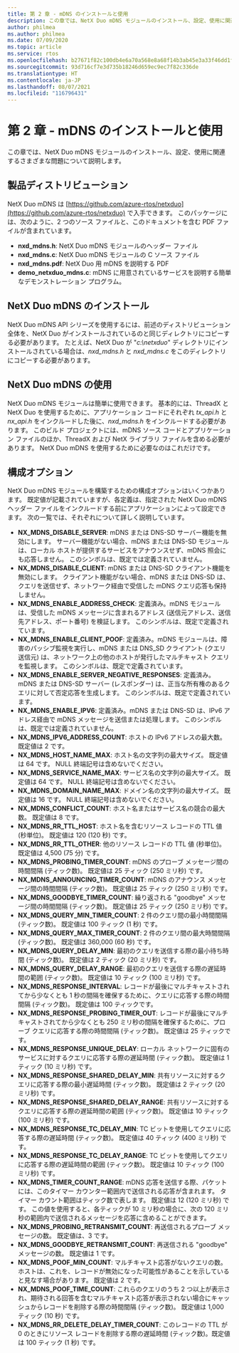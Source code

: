 ```yaml
---
title: 第 2 章 - mDNS のインストールと使用
description: この章では、NetX Duo mDNS モジュールのインストール、設定、使用に関連するさまざまな問題について説明します。
author: philmea
ms.author: philmea
ms.date: 07/09/2020
ms.topic: article
ms.service: rtos
ms.openlocfilehash: b27671f82c100db4e6a70a568e8a68f14b3ab45e3a33f46dd1f2e1852010f500
ms.sourcegitcommit: 93d716cf7e3d735b18246d659ec9ec7f82c336de
ms.translationtype: HT
ms.contentlocale: ja-JP
ms.lasthandoff: 08/07/2021
ms.locfileid: "116796431"
---
```

# <a name="chapter-2---installation-and-use-of-mdns"></a>第 2 章 - mDNS のインストールと使用

この章では、NetX Duo mDNS モジュールのインストール、設定、使用に関連するさまざまな問題について説明します。

## <a name="product-distribution"></a>製品ディストリビューション

NetX Duo mDNS は [https://github.com/azure-rtos/netxduo](https://github.com/azure-rtos/netxduo) で入手できます。 このパッケージには、次のように、2 つのソース ファイルと、このドキュメントを含む PDF ファイルが含まれています。

- **nxd_mdns.h**: NetX Duo mDNS モジュールのヘッダー ファイル
- **nxd_mdns.c**: NetX Duo mDNS モジュールの C ソース ファイル
- **nxd_mdns.pdf**: NetX Duo 用 mDNS を説明する PDF
- **demo_netxduo_mdns.c**: mDNS に用意されているサービスを説明する簡単なデモンストレーション プログラム。

## <a name="netx-duo-mdns-installation"></a>NetX Duo mDNS のインストール

NetX Duo mDNS API シリーズを使用するには、前述のディストリビューション全体を、NetX Duo がインストールされているのと同じディレクトリにコピーする必要があります。 たとえば、NetX Duo が "*c:\netxduo*" ディレクトリにインストールされている場合は、*nxd_mdns.h* と *nxd_mdns.c* をこのディレクトリにコピーする必要があります。

## <a name="using-netx-duo-mdns"></a>NetX Duo mDNS の使用

NetX Duo mDNS モジュールは簡単に使用できます。 基本的には、ThreadX と NetX Duo を使用するために、アプリケーション コードにそれぞれ *tx_api.h* と *nx_api.h* をインクルードした後に、*nxd_mdns.h* をインクルードする必要があります。 このビルド プロジェクトには、mDNS ソース コードとアプリケーション ファイルのほか、ThreadX および NetX ライブラリ ファイルを含める必要があります。 NetX Duo mDNS を使用するために必要なのはこれだけです。

## <a name="configuration-options"></a>構成オプション

NetX Duo mDNS モジュールを構築するための構成オプションはいくつかあります。 既定値が記載されていますが、各定義は、指定された NetX Duo mDNS ヘッダー ファイルをインクルードする前にアプリケーションによって設定できます。 次の一覧では、それぞれについて詳しく説明しています。

- **NX_MDNS_DISABLE_SERVER**: mDNS または DNS-SD サーバー機能を無効にします。 サーバー機能がない場合、mDNS または DNS-SD モジュールは、ローカル ホストが提供するサービスをアナウンスせず、mDNS 照会にも応答しません。 このシンボルは、既定では定義されていません。
- **NX_MDNS_DISABLE_CLIENT**: mDNS または DNS-SD クライアント機能を無効にします。 クライアント機能がない場合、mDNS または DNS-SD は、クエリを送信せず、ネットワーク経由で受信した mDNS クエリ応答も保持しません。
- **NX_MDNS_ENABLE_ADDRESS_CHECK**: 定義済み。mDNS モジュールは、受信した mDNS メッセージに含まれるアドレス (送信元アドレス、送信先アドレス、ポート番号) を検証します。 このシンボルは、既定で定義されています。
- **NX_MDNS_ENABLE_CLIENT_POOF**: 定義済み。mDNS モジュールは、障害のパッシブ監視を実行し、mDNS または DNS_SD クライアント (クエリ送信元) は、ネットワーク上の他のホストが発行したマルチキャスト クエリを監視します。 このシンボルは、既定で定義されています。
- **NX_MDNS_ENABLE_SERVER_NEGATIVE_RESPONSES**: 定義済み。mDNS または DNS-SD サーバー (レスポンダー) は、正当な所有権のあるクエリに対して否定応答を生成します。 このシンボルは、既定で定義されています。
- **NX_MDNS_ENABLE_IPV6**: 定義済み。mDNS または DNS-SD は、IPv6 アドレス経由で mDNS メッセージを送信または処理します。 このシンボルは、既定では定義されていません。
- **NX_MDNS_IPV6_ADDRESS_COUNT**: ホストの IPv6 アドレスの最大数。 既定値は 2 です。
- **NX_MDNS_HOST_NAME_MAX**: ホスト名の文字列の最大サイズ。 既定値は 64 です。 NULL 終端記号は含めないでください。
- **NX_MDNS_SERVICE_NAME_MAX**: サービス名の文字列の最大サイズ。 既定値は 64 です。 NULL 終端記号は含めないでください。
- **NX_MDNS_DOMAIN_NAME_MAX**: ドメイン名の文字列の最大サイズ。 既定値は 16 です。 NULL 終端記号は含めないでください。
- **NX_MDNS_CONFLICT_COUNT**: ホスト名またはサービス名の競合の最大数。 既定値は 8 です。
- **NX_MDNS_RR_TTL_HOST**: ホスト名を含むリソース レコードの TTL 値 (秒単位)。 既定値は 120 (120 秒) です。
- **NX_MDNS_RR_TTL_OTHER**: 他のリソース レコードの TTL 値 (秒単位)。 既定値は 4,500 (75 分) です。
- **NX_MDNS_PROBING_TIMER_COUNT**: mDNS のプローブ メッセージ間の時間間隔 (ティック数)。 既定値は 25 ティック (250 ミリ秒) です。
- **NX_MDNS_ANNOUNCING_TIMER_COUNT**: mDNS のアナウンス メッセージ間の時間間隔 (ティック数)。 既定値は 25 ティック (250 ミリ秒) です。
- **NX_MDNS_GOODBYE_TIMER_COUNT**: 繰り返される "goodbye" メッセージ間の時間間隔 (ティック数)。 既定値は 25 ティック (250 ミリ秒) です。
- **NX_MDNS_QUERY_MIN_TIMER_COUNT**: 2 件のクエリ間の最小時間間隔 (ティック数)。 既定値は 100 ティック (1 秒) です。
- **NX_MDNS_QUERY_MAX_TIMER_COUNT**: 2 件のクエリ間の最大時間間隔 (ティック数)。 既定値は 360,000 (60 秒) です。
- **NX_MDNS_QUERY_DELAY_MIN**: 最初のクエリを送信する際の最小待ち時間 (ティック数)。 既定値は 2 ティック (20 ミリ秒) です。
- **NX_MDNS_QUERY_DELAY_RANGE**: 最初のクエリを送信する際の遅延時間の範囲 (ティック数)。 既定値は 10 ティック (100 ミリ秒) です。
- **NX_MDNS_RESPONSE_INTERVAL**: レコードが最後にマルチキャストされてから少なくとも 1 秒の間隔を確保するために、クエリに応答する際の時間間隔 (ティック数)。 既定値は 100 ティックです。
- **NX_MDNS_RESPONSE_PROBING_TIMER_OUT**: レコードが最後にマルチキャストされてから少なくとも 250 ミリ秒の間隔を確保するために、プローブ クエリに応答する際の時間間隔 (ティック数)。 既定値は 25 ティックです。
- **NX_MDNS_RESPONSE_UNIQUE_DELAY**: ローカル ネットワークに固有のサービスに対するクエリに応答する際の遅延時間 (ティック数)。 既定値は 1 ティック (10 ミリ秒) です。
- **NX_MDNS_RESPONSE_SHARED_DELAY_MIN**: 共有リソースに対するクエリに応答する際の最小遅延時間 (ティック数)。 既定値は 2 ティック (20 ミリ秒) です。
- **NX_MDNS_RESPONSE_SHARED_DELAY_RANGE**: 共有リソースに対するクエリに応答する際の遅延時間の範囲 (ティック数)。 既定値は 10 ティック (100 ミリ秒) です。
- **NX_MDNS_RESPONSE_TC_DELAY_MIN**: TC ビットを使用してクエリに応答する際の遅延時間 (ティック数)。 既定値は 40 ティック (400 ミリ秒) です。
- **NX_MDNS_RESPONSE_TC_DELAY_RANGE**: TC ビットを使用してクエリに応答する際の遅延時間の範囲 (ティック数)。 既定値は 10 ティック (100 ミリ秒) です。
- **NX_MDNS_TIMER_COUNT_RANGE**: mDNS 応答を送信する際、パケットには、このタイマー カウンター範囲内で送信される応答が含まれます。 タイマー カウント範囲はティック数で表します。 既定値は 12 (120 ミリ秒) です。 この値を使用すると、各ティックが 10 ミリ秒の場合に、次の 120 ミリ秒の範囲内で送信されるメッセージを応答に含めることができます。
- **NX_MDNS_PROBING_RETRANSMIT_COUNT**: 再送信されるプローブ メッセージの数。 既定値は、3 です。
- **NX_MDNS_GOODBYE_RETRANSMIT_COUNT**: 再送信される "goodbye" メッセージの数。 既定値は 1 です。
- **NX_MDNS_POOF_MIN_COUNT**: マルチキャスト応答がないクエリの数。ホストは、これを、レコードが無効になった可能性があることを示していると見なす場合があります。 既定値は 2 です。
- **NX_MDNS_POOF_TIME_COUNT**: これらのクエリのうち 2 つ以上が表示され、期待される回答を含むマルチキャスト応答が表示されない場合にキャッシュからレコードを削除する際の時間間隔 (ティック数)。 既定値は 1,000 ティック (10 秒) です。
- **NX_MDNS_RR_DELETE_DELAY_TIMER_COUNT**: このレコードの TTL が 0 のときにリソース レコードを削除する際の遅延時間 (ティック数)。既定値は 100 ティック (1 秒) です。
